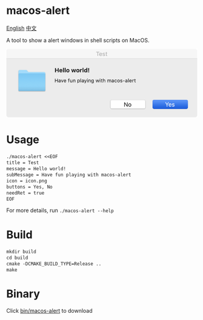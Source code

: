 # macos-alert

[English](README.md) [中文](README_CN.md)

A tool to show a alert windows in shell scripts on MacOS.

![preview.png](preview.png)

# Usage

```shell
./macos-alert <<EOF
title = Test
message = Hello world!
subMessage = Have fun playing with macos-alert
icon = icon.png
buttons = Yes, No
needRet = true
EOF
```

For more details, run `./macos-alert --help`

# Build

```shell
mkdir build
cd build
cmake -DCMAKE_BUILD_TYPE=Release ..
make
```

# Binary

Click [bin/macos-alert](bin/macos-alert) to download
